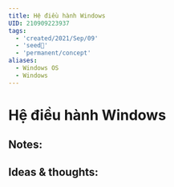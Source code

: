 ```yaml
---
title: Hệ điều hành Windows
UID: 210909223937
tags:
  - 'created/2021/Sep/09'
  - 'seed🥜'
  - 'permanent/concept'
aliases:
  - Windows OS
  - Windows
---
```

# Hệ điều hành Windows

## Notes:


## Ideas & thoughts:
